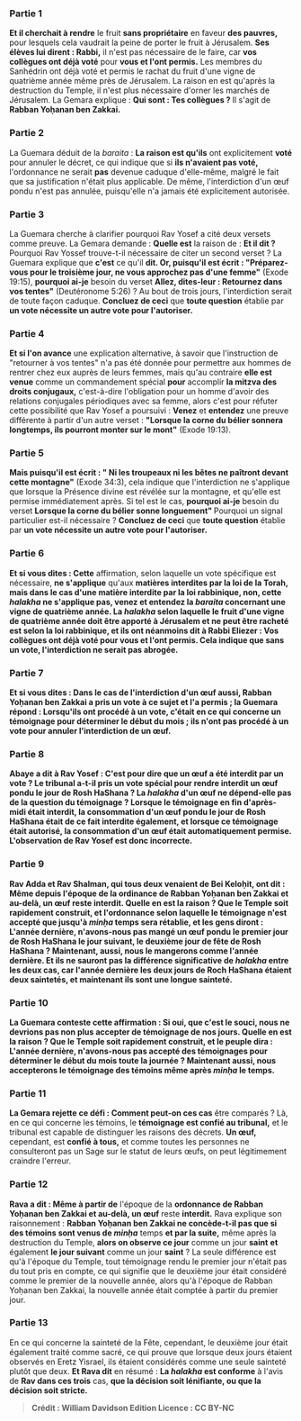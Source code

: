 
### Partie 1
<b>Et il cherchait à rendre</b> le fruit <b>sans propriétaire</b> en faveur <b>des pauvres,</b> pour lesquels cela vaudrait la peine de porter le fruit à Jérusalem. <b>Ses élèves lui dirent : Rabbi,</b> il n'est pas nécessaire de le faire, car <b>vos collègues ont déjà voté</b> pour <b>vous et l'ont permis.</b> Les membres du Sanhédrin ont déjà voté et permis le rachat du fruit d'une vigne de quatrième année même près de Jérusalem. La raison en est qu'après la destruction du Temple, il n'est plus nécessaire d'orner les marchés de Jérusalem. La Gemara explique : <b>Qui sont : Tes collègues ? </b> Il s'agit de <b>Rabban Yoḥanan ben Zakkai.</b>

### Partie 2
La Guemara déduit de la <i>baraita</i> : <b>La raison est qu'ils</b> ont explicitement <b>voté</b> pour annuler le décret, ce qui indique que si <b>ils n'avaient pas voté,</b> l'ordonnance ne serait <b>pas</b> devenue caduque d'elle-même, malgré le fait que sa justification n'était plus applicable. De même, l'interdiction d'un œuf pondu n'est pas annulée, puisqu'elle n'a jamais été explicitement autorisée.

### Partie 3
La Guemara cherche à clarifier pourquoi Rav Yosef a cité deux versets comme preuve. La Gemara demande : <b>Quelle est</b> la raison de : <b>Et il dit ?</b> Pourquoi Rav Yossef trouve-t-il nécessaire de citer un second verset ? La Guemara explique que <b>c'est</b> ce qu'il <b>dit. Or, puisqu'il est écrit : "Préparez-vous pour le troisième jour, ne vous approchez pas d'une femme"</b> (Exode 19:15), <b>pourquoi ai-je</b> besoin du verset <b>Allez, dites-leur : Retournez dans vos tentes"</b> (Deutéronome 5:26) ? Au bout de trois jours, l'interdiction serait de toute façon caduque. <b>Concluez de ceci</b> que <b>toute question</b> établie par <b>un vote nécessite un autre vote pour l'autoriser.</b>

### Partie 4
<b>Et si l'on avance</b> une explication alternative, à savoir que l'instruction de "retourner à vos tentes" n'a pas été donnée pour permettre aux hommes de rentrer chez eux auprès de leurs femmes, mais qu'au contraire <b>elle est venue</b> comme un commandement spécial <b>pour</b> accomplir <b>la mitzva des droits conjugaux,</b> c'est-à-dire l'obligation pour un homme d'avoir des relations conjugales périodiques avec sa femme, alors c'est pour réfuter cette possibilité que Rav Yosef a poursuivi : <b>Venez</b> et <b>entendez</b> une preuve différente à partir d'un autre verset : <b>"Lorsque la corne du bélier sonnera longtemps, ils pourront monter sur le mont"</b> (Exode 19:13).

### Partie 5
<b>Mais puisqu'il est écrit : " Ni les troupeaux ni les bêtes ne paîtront devant cette montagne"</b> (Exode 34:3), cela indique que l'interdiction ne s'applique que lorsque la Présence divine est révélée sur la montagne, et qu'elle est permise immédiatement après. Si tel est le cas, <b>pourquoi ai-je</b> besoin du verset <b>Lorsque la corne du bélier sonne longuement" </b> Pourquoi un signal particulier est-il nécessaire ? <b>Concluez de ceci</b> que <b>toute question</b> établie par <b>un vote nécessite un autre vote pour l'autoriser.</b>

### Partie 6
<b>Et si vous dites : Cette</b> affirmation, selon laquelle un vote spécifique est nécessaire, <b>ne s'applique</b> qu'aux <b>matières interdites <b>par la loi de la Torah, mais</b> dans le cas d'une matière interdite <b>par la loi rabbinique, non,</b> cette <i>halakha</i> ne s'applique pas, <b>venez</b> et <b>entendez</b> la <i>baraita</i> concernant <b>une vigne de quatrième année. </b> La <i>halakha</i> selon laquelle le fruit d'une <b>vigne de quatrième année</b> doit être apporté à Jérusalem et ne peut être racheté est <b>selon la loi rabbinique, et ils</b> ont néanmoins <b>dit</b> à Rabbi Eliezer : <b>Vos collègues ont déjà voté</b> pour <b>vous et l'ont permis.</b> Cela indique que sans un vote, l'interdiction ne serait pas abrogée.

### Partie 7
<b>Et si vous dites :</b> Dans le cas de l'interdiction d'un <b>œuf aussi, Rabban Yoḥanan ben Zakkai a pris un vote à ce sujet et l'a permis ;</b> la Guemara répond : <b>Lorsqu'ils ont procédé à un vote,</b> c'était en ce qui concerne <b>un témoignage</b> pour déterminer le début du mois ; <b>ils n'ont pas procédé à un vote pour</b> annuler l'interdiction de <b>un œuf.</b>

### Partie 8
<b>Abaye a dit à</b> Rav Yosef : <b>C'est pour dire</b> que <b>un œuf a été</b> interdit <b>par un vote ?</b> Le tribunal a-t-il pris un vote spécial pour rendre interdit un œuf pondu le jour de Rosh HaShana ? La <i>halakha</i> d'un <b>œuf ne dépend-elle pas</b> de la question du <b>témoignage ? </b> Lorsque le <b>témoignage</b> en fin d'après-midi <b>était interdit,</b> la consommation d'un <b>œuf</b> pondu le jour de Rosh HaShana <b>était</b> de ce fait <b>interdite</b> également, et lorsque ce <b>témoignage était autorisé,</b> la consommation d'un <b>œuf était</b> automatiquement <b>permise.</b> L'observation de Rav Yosef est donc incorrecte.

### Partie 9
<b>Rav Adda et Rav Shalman,</b> qui <b>tous deux</b> venaient <b>de Bei Keloḥit, ont dit : Même depuis</b> l'époque de la <b>ordinance de Rabban Yoḥanan ben Zakkai et au-delà, un œuf</b> reste <b>interdit. Quelle en est la raison ? Que le Temple soit rapidement construit,</b> et l'ordonnance selon laquelle le témoignage n'est accepté que jusqu'à <i>minḥa</i> temps sera rétablie, <b>et</b> les gens <b>diront : L'année dernière, n'avons-nous pas mangé un œuf</b> pondu le premier jour de Rosh HaShana <b>le</b> jour suivant, <b>le deuxième jour de fête</b> <b>de</b> Rosh HaShana ? <b>Maintenant, aussi, nous le mangerons</b> comme l'année dernière. <b>Et ils ne sauront pas</b> la différence significative de <i>halakha</i> entre les deux cas, car <b>l'année dernière</b> les deux jours de Roch HaShana étaient <b>deux saintetés, et maintenant ils sont une</b> longue <b>sainteté.</b>

### Partie 10
La Guemara conteste cette affirmation : <b>Si oui,</b> que c'est le souci, <b>nous ne devrions pas non plus accepter de témoignage</b> de nos jours. <b>Quelle en est la raison ? Que le Temple soit rapidement construit, et</b> le peuple <b>dira : L'année dernière, n'avons-nous pas accepté des témoignages</b> pour déterminer le début du <b>mois toute la journée ? Maintenant aussi, nous accepterons</b> le témoignage des témoins même après <i>minḥa</i> le temps.

### Partie 11
La Gemara rejette ce défi : <b>Comment peut-on</b> ces cas</b> être comparés ? Là,</b> en ce qui concerne les témoins, le <b>témoignage est confié au tribunal,</b> et le tribunal est capable de distinguer les raisons des décrets. <b>Un œuf,</b> cependant, est <b>confié à tous,</b> et comme toutes les personnes ne consulteront pas un Sage sur le statut de leurs œufs, on peut légitimement craindre l'erreur.

### Partie 12
<b>Rava a dit : Même à partir de</b> l'époque de la <b>ordonnance de Rabban Yoḥanan ben Zakkai et au-delà, un œuf</b> reste <b>interdit.</b> Rava explique son raisonnement : <b>Rabban Yoḥanan ben Zakkai ne concède-t-il pas que si des témoins sont venus de <i>minḥa</i></b> temps <b>et par la suite,</b> même après la destruction du Temple, <b>alors on observe ce jour</b> comme un jour <b>saint</b> <b>et</b> également <b>le jour suivant</b> comme un jour <b>saint</b> ? La seule différence est qu'à l'époque du Temple, tout témoignage rendu le premier jour n'était pas du tout pris en compte, ce qui signifie que le deuxième jour était considéré comme le premier de la nouvelle année, alors qu'à l'époque de Rabban Yoḥanan ben Zakkai, la nouvelle année était comptée à partir du premier jour.

### Partie 13
En ce qui concerne la sainteté de la Fête, cependant, le deuxième jour était également traité comme sacré, ce qui prouve que lorsque deux jours étaient observés en Eretz Yisrael, ils étaient considérés comme une seule sainteté plutôt que deux. <b>Et Rava dit</b> en résumé : <b>La <i>halakha</i> est conforme</b> à l'avis de <b>Rav dans ces trois</b> cas, <b>que la décision soit <b>lénifiante, ou que</b> la décision soit <b>stricte.</b>

>Crédit : William Davidson Edition
>Licence : CC BY-NC